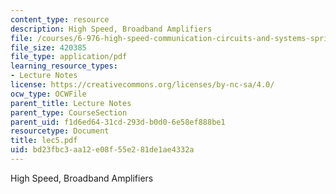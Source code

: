 ```yaml
---
content_type: resource
description: High Speed, Broadband Amplifiers
file: /courses/6-976-high-speed-communication-circuits-and-systems-spring-2003/bd23fbc3aa12e08f55e281de1ae4332a_lec5.pdf
file_size: 420385
file_type: application/pdf
learning_resource_types:
- Lecture Notes
license: https://creativecommons.org/licenses/by-nc-sa/4.0/
ocw_type: OCWFile
parent_title: Lecture Notes
parent_type: CourseSection
parent_uid: f1d6ed64-31cd-293d-b0d0-6e58ef888be1
resourcetype: Document
title: lec5.pdf
uid: bd23fbc3-aa12-e08f-55e2-81de1ae4332a
---
```

High Speed, Broadband Amplifiers